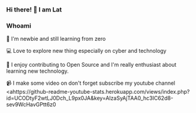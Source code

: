 ### Hi there! 👋 I am Lat

###  Whoami

🎈 I'm newbie and still learning from zero

💻 Love to explore new thing especially on cyber and technology

🐳 I enjoy contributing to Open Source and I'm really enthusiast about learning new technology.

📹 I make some video on don't forget subscribe my youtube channel 
<ahttps://github-readme-youtube-stats.herokuapp.com/views/index.php?id=UCODtyF2wtLJ0Dch_L9px0JA&key=AIzaSyAjTAA0_hc3IC62d8-sev9WcHavGPtt6z0
</a>

